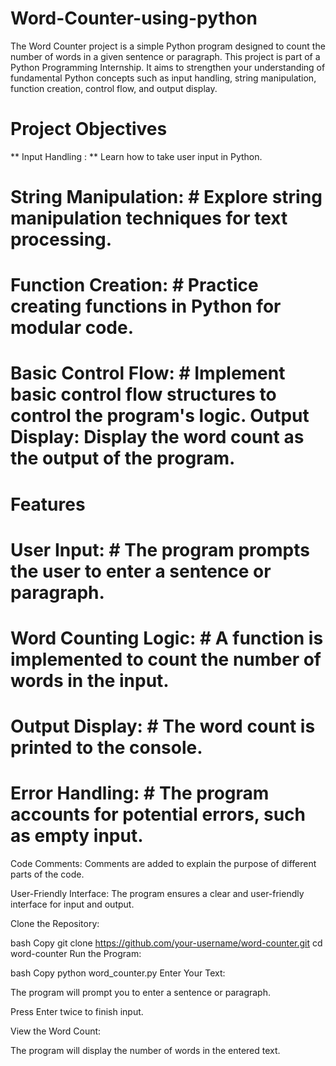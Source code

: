 # Word-Counter-using-python
The Word Counter project is a simple Python program designed to count the number of words in a given sentence or paragraph. This project is part of a Python Programming Internship. It aims to strengthen your understanding of fundamental Python concepts such as input handling, string manipulation, function creation, control flow, and output display.

# Project Objectives 
** Input Handling : ** Learn how to take user input in Python.

# String Manipulation: # Explore string manipulation techniques for text processing.

# Function Creation: # Practice creating functions in Python for modular code.

# Basic Control Flow: # Implement basic control flow structures to control the program's logic. Output Display: Display the word count as the output of the program.

# Features 
# User Input: # The program prompts the user to enter a sentence or paragraph.

# Word Counting Logic: # A function is implemented to count the number of words in the input.

# Output Display: # The word count is printed to the console.

# Error Handling: # The program accounts for potential errors, such as empty input.

Code Comments: Comments are added to explain the purpose of different parts of the code.

User-Friendly Interface: The program ensures a clear and user-friendly interface for input and output.

Clone the Repository:

bash
Copy
git clone https://github.com/your-username/word-counter.git
cd word-counter
Run the Program:

bash
Copy
python word_counter.py
Enter Your Text:

The program will prompt you to enter a sentence or paragraph.

Press Enter twice to finish input.

View the Word Count:

The program will display the number of words in the entered text.

